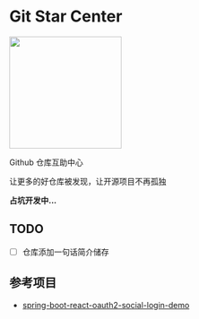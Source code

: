 # Git Star Center

<img src="https://github.com/user-attachments/assets/e617a8c7-99b2-4198-bb30-65f929e4a54b" width="200" />

Github 仓库互助中心

让更多的好仓库被发现，让开源项目不再孤独

**占坑开发中...**

## TODO

- [ ] 仓库添加一句话简介储存

## 参考项目

- [spring-boot-react-oauth2-social-login-demo](https://github.com/callicoder/spring-boot-react-oauth2-social-login-demo)
